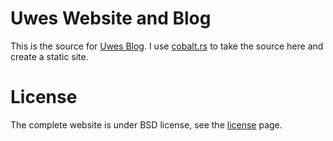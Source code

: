 # Uwes Website and Blog

This is the source for [Uwes Blog](https://uwe-arzt.de). I use 
[cobalt.rs](https://github.com/cobalt-org/cobalt.rs) to
take the source here and create a static site.

# License

The complete website is under BSD license, see the [license](https://uwe-arzt.de/bsd-license.html) page.
